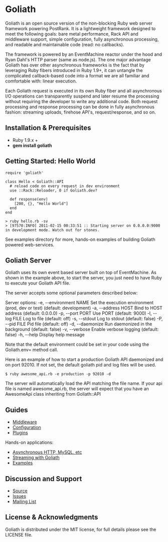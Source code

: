 # Goliath

Goliath is an open source version of the non-blocking Ruby web server framework powering PostRank. It is a lightweight framework designed to meet the following goals: bare metal performance, Rack API and middleware support, simple configuration, fully asynchronous processing, and readable and maintainable code (read: no callbacks).

The framework is powered by an EventMachine reactor under the hood and Ryan Dahl's HTTP parser (same as node.js). The one major advantage Goliath has over other asynchronous frameworks is the fact that by leveraging Ruby fibers introduced in Ruby 1.9+, it can untangle the complicated callback-based code into a format we are all familiar and comfortable with: linear execution.

Each Goliath request is executed in its own Ruby fiber and all asynchronous I/O operations can transparently suspend and later resume the processing without requiring the developer to write any additional code. Both request processing and response processing can be done in fully asynchronous fashion: streaming uploads, firehose API's, request/response, and so on.

## Installation & Prerequisites

* Ruby 1.9.x +
* **gem install goliath**

## Getting Started: Hello World

    require 'goliath'

    class Hello < Goliath::API
      # reload code on every request in dev environment
      use ::Rack::Reloader, 0 if Goliath.dev?

      def response(env)
        [200, {}, "Hello World"]
      end
    end

    > ruby hello.rb -sv
    > [97570:INFO] 2011-02-15 00:33:51 :: Starting server on 0.0.0.0:9000 in development mode. Watch out for stones.

See examples directory for more, hands-on examples of building Goliath powered web-services.

## Goliath Server

Goliath uses its own event based server built on top of EventMachine.
As shown in the example above, to start the server, you just need to
have Ruby to execute your Goliath API file.

The server accepts some optional parameters described below:

Server options:
    -e, --environment NAME           Set the execution environment (prod, dev or test) (default: development)
    -a, --address HOST               Bind to HOST address (default: 0.0.0.0)
    -p, --port PORT                  Use PORT (default: 9000)
    -l, --log FILE                   Log to file (default: off)
    -s, --stdout                     Log to stdout (default: false)
    -P, --pid FILE                   Pid file (default: off)
    -d, --daemonize                  Run daemonized in the background (default: false)
    -v, --verbose                    Enable verbose logging (default: false)
    -h, --help                       Display help message

Note that the default environment could be set in your code using the Goliath.env= method call.

Here is an example of how to start a production Goliath API daemonized
and on port 92010. If not set, the default goliath pid and log files will be used.

    $ ruby awesome_api.rb -e production -p 92010 -d

The server will automatically load the API matching the file name.
If your api file is named awesome_api.rb, the server will expect that
you have an AwesomeApi class inheriting from Goliath::API

## Guides

* [Middleware](https://github.com/postrank-labs/goliath/wiki/Middleware)
* [Configuration](https://github.com/postrank-labs/goliath/wiki/Configuration)
* [Plugins](https://github.com/postrank-labs/goliath/wiki/Plugins)

Hands-on applications:

* [Asynchronous HTTP, MySQL, etc](https://github.com/postrank-labs/goliath/wiki/Asynchronous-Processing)
* [Streaming with Goliath](https://github.com/postrank-labs/goliath/wiki/Streaming)
* [Examples](https://github.com/postrank-labs/goliath/tree/master/examples)

## Discussion and Support

* [Source](https://github.com/postrank-labs/goliath)
* [Issues](https://github.com/postrank-labs/goliath/issues)
* [Mailing List](http://groups.google.com/group/goliath-io)

## License & Acknowledgments

Goliath is distributed under the MIT license, for full details please see the LICENSE file.
